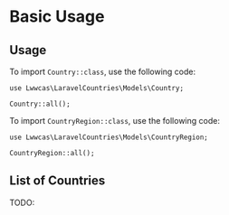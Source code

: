# Basic Usage

## Usage

To import `Country::class`, use the following code:

```php{1}
use Lwwcas\LaravelCountries\Models\Country;

Country::all();

```

To import `CountryRegion::class`, use the following code:

```php{1}
use Lwwcas\LaravelCountries\Models\CountryRegion;

CountryRegion::all();

```

## List of Countries

TODO:

